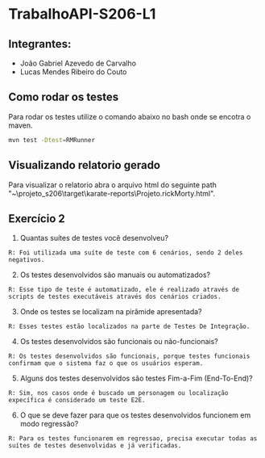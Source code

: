 # TrabalhoAPI-S206-L1

## Integrantes:
  - João Gabriel Azevedo de Carvalho
  - Lucas Mendes Ribeiro do Couto
## Como rodar os testes
Para rodar os testes utilize o comando abaixo no bash onde se encotra o maven.
```bash
mvn test -Dtest=RMRunner
```
## Visualizando relatorio gerado
Para visualizar o relatorio abra o arquivo html do seguinte path "~\projeto_s206\target\karate-reports\Projeto.rickMorty.html".

## Exercício 2
  1) Quantas suítes de testes você desenvolveu?
     
    R: Foi utilizada uma suíte de teste com 6 cenários, sendo 2 deles negativos. 
  2) Os testes desenvolvidos são manuais ou automatizados?

    R: Esse tipo de teste é automatizado, ele é realizado através de scripts de testes executáveis através dos cenários criados.
  3) Onde os testes se localizam na pirâmide apresentada?

    R: Esses testes estão localizados na parte de Testes De Integração.
  4) Os testes desenvolvidos são funcionais ou não-funcionais?

    R: Os testes desenvolvidos são funcionais, porque testes funcionais confirmam que o sistema faz o que os usuários esperam.
  5) Alguns dos testes desenvolvidos são testes Fim-a-Fim (End-To-End)?

    R: Sim, nos casos onde é buscado um personagem ou localização expecífica é considerado um teste E2E.
  6) O que se deve fazer para que os testes desenvolvidos funcionem em modo regressão?
      
    R: Para os testes funcionarem em regressao, precisa executar todas as suítes de testes desenvolvidas e já verificadas.


